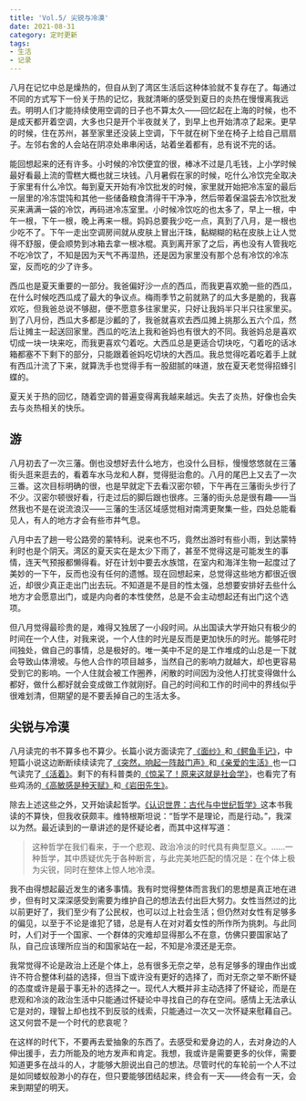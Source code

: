 ```yaml
---
title: 'Vol.5/ 尖锐与冷漠'
date: 2021-08-31
category: 定时更新
tags:
- 生活
- 记录
---
```


八月在记忆中总是燥热的，但自从到了湾区生活后这种体验就不复存在了。每通过不同的方式写下一份关于热的记忆，我就清晰的感受到夏日的炎热在慢慢离我远去。明明人们才能持续使用空调的日子也不算太久——回忆起在上海的时候，也不是成天都开着空调，大多也只是开个半夜就关了，到早上也开始清凉了起来。更早的时候，住在苏州，甚至家里还没装上空调，下午就在树下坐在椅子上给自己扇扇子。左邻右舍的人会站在阴凉处串串闲话，站着坐着都有，总有说不完的话。

能回想起来的还有许多。小时候的冷饮便宜的很，棒冰不过是几毛钱，上小学时候最好看最上流的雪糕大概也就三块钱。八月暑假在家的时候，吃什么冷饮完全取决于家里有什么冷饮。每到夏天开始有冷饮批发的时候，家里就开始把冷冻室的最后一层里的冷冻馄饨和其他一些储备粮食清得干干净净，然后带着保温袋去冷饮批发买来满满一袋的冷饮，再码进冷冻室里。小时候冷饮吃的也太多了，早上一根，中午一根，下午一根，晚上再来一根。妈妈总要我少吃一点，真到了八月，是一根也少吃不了。下午一走出空调房间就从皮肤上冒出汗珠，黏糊糊的粘在皮肤上让人觉得不舒服，便会顺势到冰箱去拿一根冰棍。真到离开家了之后，再也没有人管我吃不吃冷饮了，不知是因为天气不再湿热，还是因为家里没有那个总有冷饮的冷冻室，反而吃的少了许多。

<!--more-->

西瓜也是夏天重要的一部分。我爸偏好沙一点的西瓜，而我更喜欢脆一些的西瓜，在什么时候吃西瓜成了最大的争议点。梅雨季节之前就熟了的瓜大多是脆的，我喜欢吃，但我爸总说不够甜，便不愿意多往家里买，只好让我妈半只半只往家里买。到了八月份，西瓜大多都是沙瓤的了，我爸就喜欢去西瓜摊上挑那么五六个瓜，然后让摊主一起送回家里。西瓜的吃法上我和爸妈也有很大的不同。我爸妈总是喜欢切成一块一块来吃，而我更喜欢勺着吃。大西瓜总是更适合切块吃，勺着吃的话冰箱都塞不下剩下的部分，只能跟着爸妈吃切块的大西瓜。我总觉得吃着吃着手上就有西瓜汁流了下来，就算洗手也觉得手有一股甜腻的味道，放在夏天老觉得招蜂引蝶的。

夏天关于热的回忆，随着空调的普遍变得离我越来越远。失去了炎热，好像也会失去与炎热相关的快乐。



## 游

八月初去了一次三藩。倒也没想好去什么地方，也没什么目标，慢慢悠悠就在三藩街头逛来逛去的，看着车水马龙和人群，觉得挺治愈的。八月的尾巴上又去了一次三番。这次目标明确的很，也是早就定下去看汉密尔顿，下午再在三藩街头步行了不少。汉密尔顿很好看，行走过后的脚后跟也很疼。三藩的街头总是很有趣——当然我也不是在说流浪汉——三藩的生活区域感觉相对南湾更聚集一些，四处总能看见人，有人的地方才会有些市井气息。

八月中去了趟一号公路旁的蒙特利。说来也不巧，竟然出游时有些小雨，到达蒙特利时也是个阴天。湾区的夏天实在是太少下雨了，甚至不觉得这是可能发生的事情，连天气预报都懒得看。好在计划中要去水族馆，在室内和海洋生物一起度过了美妙的一下午，反而也没有任何的遗憾。现在回想起来，总觉得这些地方都很近很近，却很少真正走出门出去玩。不知道是不是目的性太强，总想要安排好去些什么地方才会愿意出门，或是内向者的本性使然，总是不会主动想起还有出门这个选项。

但八月觉得最珍贵的是，难得又独居了一小段时间。从出国读大学开始只有极少的时间在一个人住，对我来说，一个人住的时光是反而是更加快乐的时光。能够花时间独处，做自己的事情，总是极好的。唯一美中不足的是工作堆成的山总是一下就会导致山体滑坡。与他人合作的项目越多，当然自己的影响力就越大，却也更容易受到它的影响。一个人住就会被工作圈养，闲散的时间因为没他人打扰变得做什么都好，做什么都好就会变成做工作就刚好。自己的时间和工作的时间中的界线似乎很难划清，但期望的是不要丢掉自己的生活太多。

## 尖锐与冷漠

八月读完的书不算多也不算少。长篇小说方面读完了[《面纱》](https://book.douban.com/subject/26757680/)和[《鳄鱼手记》](https://book.douban.com/subject/35512887/)，中短篇小说这边断断续续读完了[《突然，响起一阵敲门声》](https://book.douban.com/subject/35060240/)和[《亲爱的生活》](https://book.douban.com/subject/25870629/)也一口气读完了[《活着》](https://book.douban.com/subject/4913064/)。剩下的有科普类的[《惊呆了！原来这就是社会学》](https://book.douban.com/subject/35434553/)，也看完了有些鸡汤的[《高敏感是种天赋》](https://book.douban.com/subject/27125070/)和[《岩田先生》](https://book.douban.com/subject/35506252/)。

除去上述这些之外，又开始读起哲学。[《认识世界：古代与中世纪哲学》](https://book.douban.com/subject/35268348/)这本书我读的不算快，但我收获颇丰。维特根斯坦说：“哲学不是理论，而是行动。”，我深以为然。最近读到的一章讲述的是怀疑论者，而其中这样写道：

> 这种哲学在我们看来，于一个悲观、政治冷淡的时代具有典型意义。……一种哲学，其中质疑优先于各种断言，与此完美地匹配的情况是：在个体上极为尖锐，同时在整体上惊人地冷漠。

我不由得想起最近发生的诸多事情。我有时觉得整体而言我们的思想是真正地在进步，但有时又深深感受到需要为维护自己的想法去付出巨大努力。女性当然过的比以前更好了，我们至少有了公民权，也可以过上社会生活；但仍然对女性有足够多的偏见，以至于不论是谁犯了错，总是有人在对对着女性的所作所为挑刺。与此同时，人们对于一个国家、一个群体的灾难却显得那么不在意，仿佛只要国家站了队，自己应该理所应当的和国家站在一起，不知是冷漠还是无奈。

我常觉得不论是政治上还是个体上，总有很多无奈之举，总有足够多的理由作出或许不符合整体利益的选择，但当下或许没有更好的选择了，而对无奈之举不断怀疑的态度或许是最于事无补的选择之一。现代人大概并非主动选择了怀疑论，而是在悲观和冷淡的政治生活中只能通过怀疑论中寻找自己的存在空间。感情上无法承认它是对的，理智上却也找不到反驳的线索，只能通过一次又一次怀疑来慰藉自己。这又何尝不是一个时代的悲哀呢？

在这样的时代下，不要再去爱抽象的东西了。去感受和爱身边的人，去对身边的人伸出援手，去力所能及的地方发声和肯定。我想，我或许是需要更多的伙伴，需要知道更多在战斗的人，才能够大胆说出自己的想法。尽管时代的车轮前一个人不过是如同蝼蚁般渺小的存在，但只要能够团结起来，终会有一天——终会有一天，会来到期望的明天。

